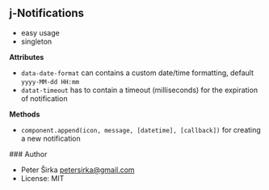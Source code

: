 ## j-Notifications

- easy usage
- singleton

__Attributes__
- `data-date-format` can contains a custom date/time formatting, default `yyyy-MM-dd HH:mm`
- `datat-timeout` has to contain a timeout (milliseconds) for the expiration of notification

__Methods__
- `component.append(icon, message, [datetime], [callback])` for creating a new notification

### Author

- Peter Širka <petersirka@gmail.com>
- License: MIT